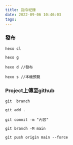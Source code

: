 ```yaml
---
title: 指令紀錄
date: 2022-09-06 10:46:03
tags:
---
```


### 發布
```
hexo cl

hexo g

hexo d //發布

hexo s //本機預覽
```

### Project上傳至github

```
git  branch

git add .

git commit -m "內容"

git branch -M main

git push origin main --force
```